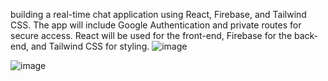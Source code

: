 
building a real-time chat application using React, Firebase, and Tailwind CSS. The app will include Google Authentication and private routes for secure access. React will be used for the front-end, Firebase for the back-end, and Tailwind CSS for styling.
![image](https://github.com/user-attachments/assets/a5f3527d-e76f-4776-9dac-e145069d750b)

![image](https://github.com/user-attachments/assets/1ccb9e6e-f047-49d9-816c-9c5e1a04a1f2)




